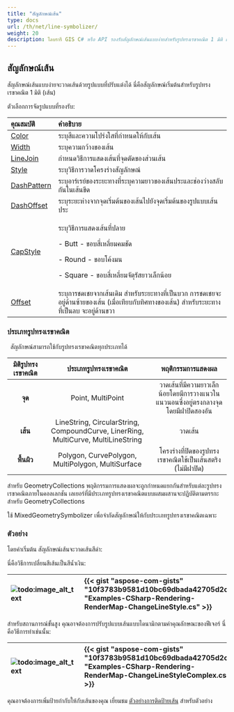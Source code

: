 ```yaml
---
title: "สัญลักษณ์เส้น"
type: docs
url: /th/net/line-symbolizer/
weight: 20
description: ไลบรารี GIS C# หรือ API รองรับสัญลักษณ์เส้นแบบง่ายสำหรับรูปทรงเรขาคณิต 1 มิติ เส้น และสามารถใช้กับรูปทรงเรขาคณิตทุกประเภท เช่น จุด เส้น พื้นผิว
---
```


## **สัญลักษณ์เส้น**
สัญลักษณ์เส้นแบบง่ายจะวาดเส้นด้วยรูปแบบที่ปรับแต่งได้ นี่คือสัญลักษณ์เริ่มต้นสำหรับรูปทรงเรขาคณิต 1 มิติ (เส้น) 

ตัวเลือกการจัดรูปแบบที่รองรับ:

|**คุณสมบัติ**|**คำอธิบาย**|
| :- | :- |
|[Color](https://reference.aspose.com/gis/net/aspose.gis.rendering.symbolizers/simpleline/properties/color)|ระบุสีและความโปร่งใสที่กำหนดให้กับเส้น|
|[Width](https://reference.aspose.com/gis/net/aspose.gis.rendering.symbolizers/simpleline/properties/width)|ระบุความกว้างของเส้น|
|[LineJoin](https://reference.aspose.com/gis/net/aspose.gis.rendering.symbolizers/simpleline/properties/linejoin)|กำหนดวิธีการแสดงเส้นที่จุดตัดของส่วนเส้น|
|[Style](https://reference.aspose.com/gis/net/aspose.gis.rendering.symbolizers/simpleline/properties/style)|ระบุวิธีการวาดโครงร่างสัญลักษณ์|
|[DashPattern](https://reference.aspose.com/gis/net/aspose.gis.rendering.symbolizers/simpleline/properties/dashpattern)|ระบุอาร์เรย์ของระยะทางที่ระบุความยาวของเส้นประและช่องว่างสลับกันในเส้นขีด|
|[DashOffset](https://reference.aspose.com/gis/net/aspose.gis.rendering.symbolizers/simpleline/properties/dashoffset)|ระบุระยะห่างจากจุดเริ่มต้นของเส้นไปยังจุดเริ่มต้นของรูปแบบเส้นประ|
|[CapStyle](https://reference.aspose.com/gis/net/aspose.gis.rendering.symbolizers/simpleline/properties/capstyle)|<p>ระบุวิธีการแสดงเส้นที่ปลาย</p><p>- Butt - ขอบสี่เหลี่ยมคมชัด</p><p>- Round - ขอบโค้งมน</p><p>- Square - ขอบสี่เหลี่ยมจัตุรัสยาวเล็กน้อย</p>|
|[Offset](https://reference.aspose.com/gis/net/aspose.gis.rendering.symbolizers/simpleline/properties/offset)|ระบุการชดเชยจากเส้นเดิม สำหรับระยะทางที่เป็นบวก การชดเชยจะอยู่ด้านซ้ายของเส้น (เมื่อเทียบกับทิศทางของเส้น) สำหรับระยะทางที่เป็นลบ จะอยู่ด้านขวา|

### **ประเภทรูปทรงเรขาคณิต**
` `สัญลักษณ์สามารถใช้กับรูปทรงเรขาคณิตทุกประเภทได้

|**มิติรูปทรงเรขาคณิต**|**ประเภทรูปทรงเรขาคณิต**|**พฤติกรรมการแสดงผล**|
| :-: | :-: | :-: |
|**จุด**|Point, MultiPoint|วาดเส้นที่มีความยาวเล็กน้อยโดยมีการวางแนวในแนวนอนซึ่งอยู่ตรงกลางจุด โดยมีฝาปิดสองอัน|
|**เส้น**|LineString, CircularString, CompoundCurve, LinerRing, MultiCurve, MultiLineString|วาดเส้น|
|**พื้นผิว**|Polygon, CurvePolygon, MultiPolygon, MultiSurface|โครงร่างที่ปิดของรูปทรงเรขาคณิตใช้เป็นเส้นสตริง (ไม่มีฝาปิด)|

สำหรับ GeometryCollections พฤติกรรมการแสดงผลจะถูกกำหนดแยกกันสำหรับแต่ละรูปทรงเรขาคณิตภายในคอลเลกชัน เลเยอร์ที่มีประเภทรูปทรงเรขาคณิตแบบผสมผสานจะปฏิบัติตามตรรกะสำหรับ GeometryCollections

ใช้ MixedGeometrySymbolizer เพื่อจำกัดสัญลักษณ์ให้กับประเภทรูปทรงเรขาคณิตเฉพาะ

### **ตัวอย่าง**
โดยค่าเริ่มต้น สัญลักษณ์เส้นจะวาดเส้นสีดำ:



นี่คือวิธีการเปลี่ยนสีเส้นเป็นสีน้ำเงิน:




|![todo:image_alt_text](line-symbolizer_1.png)|{{< gist "aspose-com-gists" "10f3783b9581d10bc69dbada42705d2c" "Examples-CSharp-Rendering-RenderMap-ChangeLineStyle.cs" >}}|
| :- | :- |

สำหรับสถานการณ์ขั้นสูง คุณอาจต้องการปรับรูปแบบเส้นแบบไดนามิกตามค่าคุณลักษณะของฟีเจอร์ นี่คือวิธีการทำเช่นนั้น:




|![todo:image_alt_text](line-symbolizer_2.png)|{{< gist "aspose-com-gists" "10f3783b9581d10bc69dbada42705d2c" "Examples-CSharp-Rendering-RenderMap-ChangeLineStyleComplex.cs" >}}|
| :- | :- |

คุณอาจต้องการเพิ่มป้ายกำกับให้กับเส้นของคุณ เยี่ยมชม [ตัวอย่างการติดป้ายเส้น](/gis/net/simple-labeling/#simplelabeling-lineslabelingexamples) สำหรับตัวอย่าง

